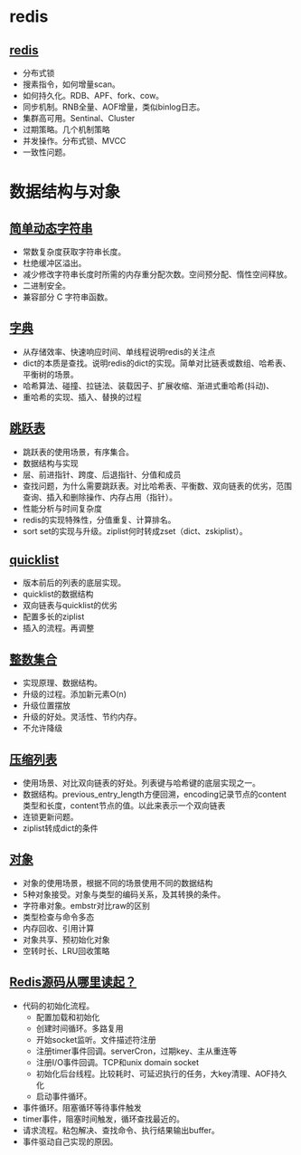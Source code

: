 # redis

## [redis](redis.md)

- 分布式锁
- 搜素指令，如何增量scan。
- 如何持久化。RDB、APF、fork、cow。
- 同步机制。RNB全量、AOF增量，类似binlog日志。
- 集群高可用。Sentinal、Cluster
- 过期策略。几个机制策略
- 并发操作。分布式锁、MVCC
- 一致性问题。

# 数据结构与对象

## [简单动态字符串](sds.md)

- 常数复杂度获取字符串长度。
- 杜绝缓冲区溢出。
- 减少修改字符串长度时所需的内存重分配次数。空间预分配、惰性空间释放。
- 二进制安全。
- 兼容部分 C 字符串函数。

## [字典](dict.md)
- 从存储效率、快速响应时间、单线程说明redis的关注点
- dict的本质是查找。说明redis的dict的实现。简单对比链表或数组、哈希表、平衡树的场景。
- 哈希算法、碰撞、拉链法、装载因子、扩展收缩、渐进式重哈希(抖动)、
- 重哈希的实现、插入、替换的过程

## [跳跃表](skiplist.md)
- 跳跃表的使用场景，有序集合。
- 数据结构与实现
- 层、前进指针、跨度、后退指针、分值和成员
- 查找问题，为什么需要跳跃表。对比哈希表、平衡数、双向链表的优劣，范围查询、插入和删除操作、内存占用（指针）。
- 性能分析与时间复杂度
- redis的实现特殊性，分值重复、计算排名。
- sort set的实现与升级。ziplist何时转成zset（dict、zskiplist）。


## [quicklist](quicklist.md)
- 版本前后的列表的底层实现。
- quicklist的数据结构
- 双向链表与quicklist的优劣
- 配置多长的ziplist
- 插入的流程。再调整

## [整数集合](intset.md)
- 实现原理、数据结构。
- 升级的过程。添加新元素O(n)
- 升级位置摆放
- 升级的好处。灵活性、节约内存。
- 不允许降级

## [压缩列表](ziplist.md)
- 使用场景、对比双向链表的好处。列表键与哈希键的底层实现之一。
- 数据结构。previous_entry_length方便回溯，encoding记录节点的content类型和长度，content节点的值。以此来表示一个双向链表
- 连锁更新问题。
- ziplist转成dict的条件


## [对象](对象.md)
- 对象的使用场景，根据不同的场景使用不同的数据结构
- 5种对象接受。对象与类型的编码关系，及其转换的条件。
- 字符串对象。embstr对比raw的区别
- 类型检查与命令多态
- 内存回收、引用计算
- 对象共享、预初始化对象
- 空转时长、LRU回收策略

## [Redis源码从哪里读起？](./<Redis源码从哪里读起？>.md)

- 代码的初始化流程。
  - 配置加载和初始化
  - 创建时间循环。多路复用
  - 开始socket监听。文件描述符注册
  - 注册timer事件回调。serverCron，过期key、主从重连等
  - 注册I/O事件回调。TCP和unix domain socket
  - 初始化后台线程。比较耗时、可延迟执行的任务，大key清理、AOF持久化
  - 启动事件循环。
- 事件循环。阻塞循环等待事件触发
- timer事件，阻塞时间触发，循环查找最近的。
- 请求流程。粘包解决、查找命令、执行结果输出buffer。
- 事件驱动自己实现的原因。
